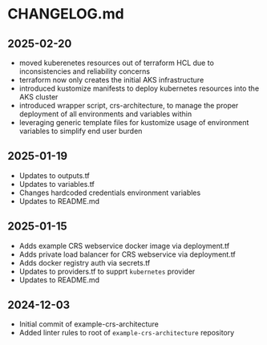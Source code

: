 # CHANGELOG.md

## 2025-02-20

- moved kuberenetes resources out of terraform HCL due to inconsistencies and reliability concerns
- terraform now only creates the initial AKS infrastructure
- introduced kustomize manifests to deploy kubernetes resources into the AKS cluster
- introduced wrapper script, crs-architecture, to manage the proper deployment of all environments and variables within
- leveraging generic template files for kustomize usage of environment variables to simplify end user burden

## 2025-01-19

- Updates to outputs.tf
- Updates to variables.tf
- Changes hardcoded credentials environment variables
- Updates to README.md

## 2025-01-15

- Adds example CRS webservice docker image via deployment.tf
- Adds private load balancer for CRS webservice via deployment.tf
- Adds docker registry auth via secrets.tf
- Updates to providers.tf to supprt `kubernetes` provider
- Updates to README.md

## 2024-12-03

- Initial commit of example-crs-architecture
- Added linter rules to root of `example-crs-architecture` repository
